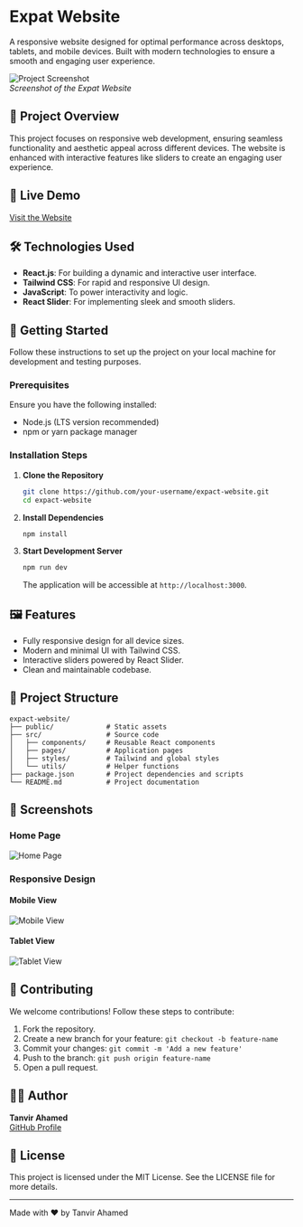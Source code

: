 # Expat Website

A responsive website designed for optimal performance across desktops, tablets, and mobile devices. Built with modern technologies to ensure a smooth and engaging user experience.

![Project Screenshot](https://via.placeholder.com/1200x600?text=Expat+Website)  
*Screenshot of the Expat Website*

## 🌟 Project Overview
This project focuses on responsive web development, ensuring seamless functionality and aesthetic appeal across different devices. The website is enhanced with interactive features like sliders to create an engaging user experience.

## 🚀 Live Demo
[Visit the Website](https://expact-website.vercel.app/)

## 🛠️ Technologies Used
- **React.js**: For building a dynamic and interactive user interface.
- **Tailwind CSS**: For rapid and responsive UI design.
- **JavaScript**: To power interactivity and logic.
- **React Slider**: For implementing sleek and smooth sliders.

## 📝 Getting Started
Follow these instructions to set up the project on your local machine for development and testing purposes.

### Prerequisites
Ensure you have the following installed:
- Node.js (LTS version recommended)
- npm or yarn package manager

### Installation Steps
1. **Clone the Repository**
   ```bash
   git clone https://github.com/your-username/expact-website.git
   cd expact-website
   ```

2. **Install Dependencies**
   ```bash
   npm install
   ```

3. **Start Development Server**
   ```bash
   npm run dev
   ```
   The application will be accessible at `http://localhost:3000`.

## 🖼️ Features
- Fully responsive design for all device sizes.
- Modern and minimal UI with Tailwind CSS.
- Interactive sliders powered by React Slider.
- Clean and maintainable codebase.

## 📂 Project Structure
```plaintext
expact-website/
├── public/             # Static assets
├── src/                # Source code
│   ├── components/     # Reusable React components
│   ├── pages/          # Application pages
│   ├── styles/         # Tailwind and global styles
│   └── utils/          # Helper functions
├── package.json        # Project dependencies and scripts
└── README.md           # Project documentation
```

## 📸 Screenshots
### Home Page
![Home Page](https://via.placeholder.com/1200x600?text=Home+Page)

### Responsive Design
#### Mobile View
![Mobile View](https://via.placeholder.com/600x1200?text=Mobile+View)
#### Tablet View
![Tablet View](https://via.placeholder.com/800x1000?text=Tablet+View)

## 🤝 Contributing
We welcome contributions! Follow these steps to contribute:
1. Fork the repository.
2. Create a new branch for your feature: `git checkout -b feature-name`
3. Commit your changes: `git commit -m 'Add a new feature'`
4. Push to the branch: `git push origin feature-name`
5. Open a pull request.

## 🧑‍💻 Author
**Tanvir Ahamed**  
[GitHub Profile](https://github.com/your-username)

## 📜 License
This project is licensed under the MIT License. See the LICENSE file for more details.

---
Made with ❤️ by Tanvir Ahamed

